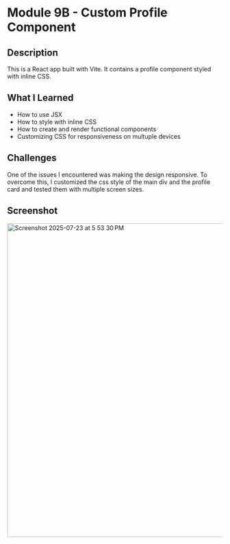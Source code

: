 # Module 9B - Custom Profile Component

## Description

This is a React app built with Vite. It contains a profile component styled with inline CSS.

## What I Learned

- How to use JSX
- How to style with inline CSS
- How to create and render functional components
- Customizing CSS for responsiveness on multuple devices

## Challenges

One of the issues I encountered was making the design responsive. To overcome this, I customized the css style of the main div and the profile card and tested them with multiple screen sizes.

## Screenshot

<img width="585" height="731" alt="Screenshot 2025-07-23 at 5 53 30 PM" src="https://github.com/user-attachments/assets/914fef66-0470-4c3e-b388-bdf8891fc0f9" />
